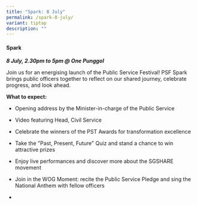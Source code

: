 ```yaml
---
title: "Spark: 8 July"
permalink: /spark-8-july/
variant: tiptap
description: ""
---
```

<h4><strong>Spark</strong></h4>
<p><strong><em>8 July, 2.30pm to 5pm @ One Punggol</em></strong>
</p>
<p>Join us for an energising launch of the Public Service Festival! PSF Spark
brings public officers together to reflect on our shared journey, celebrate
progress, and look ahead.</p>
<p><strong>What to expect:</strong>
</p>
<ul>
<li>
<p>Opening address by the Minister-in-charge of the Public Service</p>
</li>
<li>
<p>Video featuring Head, Civil Service</p>
</li>
<li>
<p>Celebrate the winners of the PST Awards for transformation excellence</p>
</li>
<li>
<p>Take the "Past, Present, Future" Quiz and stand a chance to win attractive
prizes</p>
</li>
<li>
<p>Enjoy live performances and discover more about the SGSHARE movement</p>
</li>
<li>
<p>Join in the WOG Moment: recite the Public Service Pledge and sing the
National Anthem with fellow officers</p>
</li>
<li>
<p></p>
</li>
</ul>
<p></p>